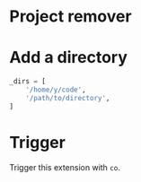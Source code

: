 # Project remover

# Add a directory

```python
_dirs = [
    '/home/y/code',
    '/path/to/directory',
]
```

# Trigger

Trigger this extension with `co`.
